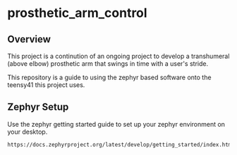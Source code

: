 # prosthetic_arm_control

## Overview
This project is a continution of an ongoing project to develop a transhumeral (above elbow) prosthetic arm that swings in time with a user's stride. 

This repository is a guide to using the zephyr based software onto the teensy41 this project uses.

## Zephyr Setup
Use the zephyr getting started guide to set up your zephyr environment on your desktop. 

```
https://docs.zephyrproject.org/latest/develop/getting_started/index.html
```